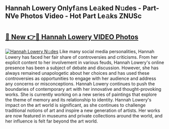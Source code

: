 ## Hannah Lowery Onlyf𝚊ns Le𝚊ked N𝚞des - Part-NVe Photos Video - Hot Part Le𝚊ks ZNUSc

# <h2><a href="http://ac14235.deff.icu/?id=Hannah+Lowery">🔗 New 👉🔴 Hannah Lowery VIDEO Photos</a></h2>

[![Hannah Lowery N𝚞des](https://i.imgur.com/rIISA9y.gif)](http://ac14235.deff.icu/?id=Hannah+Lowery)
Like many social media personalities, Hannah Lowery has faced her fair share of controversies and criticisms. From her explicit content to her involvement in various feuds, Hannah Lowery's online presence has been a subject of debate and discussion. However, she has always remained unapologetic about her choices and has used these controversies as opportunities to engage with her audience and address any concerns or misconceptions. Hannah Lowery continues to push the boundaries of contemporary art with her innovative and thought-provoking works. She is currently working on a new series of paintings that explore the theme of memory and its relationship to identity. Hannah Lowery's impact on the art world is significant, as she continues to challenge traditional notions of art and inspire a new generation of artists. Her works are now featured in museums and private collections around the world, and her influence is felt far beyond the art world.
